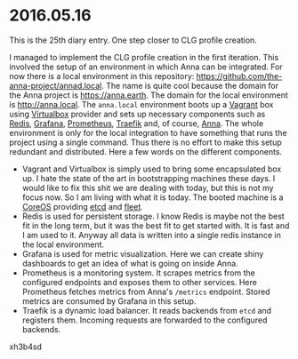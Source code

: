 # 2016.05.16
This is the 25th diary entry. One step closer to CLG profile creation.

I managed to implement the CLG profile creation in the first iteration. This
involved the setup of an environment in which Anna can be integrated. For now
there is a local environment in this repository:
https://github.com/the-anna-project/annad.local. The name is quite cool because the
domain for the Anna project is https://anna.earth. The domain for the local
environment is http://anna.local. The `anna.local` environment boots up a
[Vagrant]() box using [Virtualbox]() provider and sets up necessary components
such as [Redis](http://redis.io), [Grafana](http://grafana.org),
[Prometheus](https://prometheus.io), [Traefik](https://traefik.io) and, of
course, [Anna](https://anna.earth). The whole environment is only for the local
integration to have something that runs the project using a single command.
Thus there is no effort to make this setup redundant and distributed. Here a
few words on the different components.

- Vagrant and Virtualbox is simply used to bring some encapsulated box up. I
  hate the state of the art in bootstrapping machines these days. I would like
  to fix this shit we are dealing with today, but this is not my focus now. So
  I am living with what it is today. The booted machine is a
  [CoreOS](https://coreos.com) providing [etcd](https://github.com/coreos/etcd)
  and [fleet](https://github.com/coreos/fleet).
- Redis is used for persistent storage. I know Redis is maybe not the best fit
  in the long term, but it was the best fit to get started with. It is fast and
  I am used to it. Anyway all data is written into a single redis instance in
  the local environment.
- Grafana is used for metric visualization. Here we can create shiny dashboards
  to get an idea of what is going on inside Anna.
- Prometheus is a monitoring system. It scrapes metrics from the configured
  endpoints and exposes them to other services. Here Prometheus fetches metrics
  from Anna's `/metrics` endpoint. Stored metrics are consumed by Grafana in
  this setup.
- Traefik is a dynamic load balancer. It reads backends from `etcd` and
  registers them. Incoming requests are forwarded to the configured backends.

xh3b4sd
